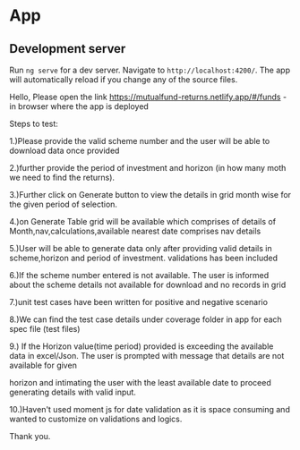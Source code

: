 # App

## Development server

Run `ng serve` for a dev server. Navigate to `http://localhost:4200/`. The app will automatically reload if you change any of the source files.

Hello,
Please open the link 
https://mutualfund-returns.netlify.app/#/funds -  in browser where the app is deployed

Steps to test:

1.)Please provide the valid scheme number and the user will be able to download data once provided

2.)further provide the period of investment and horizon (in how many moth we need to find the returns).

3.)Further click on Generate button to view the details in grid month wise for the given period of selection.

4.)on Generate Table grid will be available which comprises of details of Month,nav,calculations,available nearest date comprises nav details

5.)User will be able to generate data only after providing valid details in scheme,horizon and period of investment.
validations has been included 

6.)If the scheme number entered is not available. The user is informed about the scheme details not available for download and no records in grid

7.)unit test cases have been written for positive and negative scenario

8.)We can find the test case details under coverage folder in app for each spec file (test files)

9.) If the Horizon value(time period) provided is exceeding the available data in excel/Json. The user is prompted with message that details are not available for given

horizon and intimating the user with the least available date to proceed generating details with valid input.

10.)Haven't used moment js for date validation as it is space consuming and wanted to customize on validations and logics.

Thank you.

